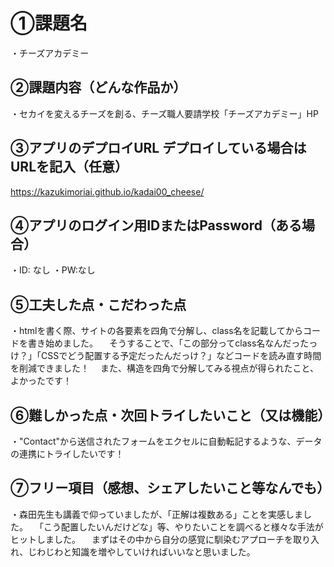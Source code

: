 # ①課題名
・チーズアカデミー
 ## ②課題内容（どんな作品か）
・セカイを変えるチーズを創る、チーズ職人要請学校「チーズアカデミー」HP
## ③アプリのデプロイURL デプロイしている場合はURLを記入（任意）
https://kazukimoriai.github.io/kadai00_cheese/ 
## ④アプリのログイン用IDまたはPassword（ある場合）
・ID: なし
・PW:なし
 ## ⑤工夫した点・こだわった点
・htmlを書く際、サイトの各要素を四角で分解し、class名を記載してからコードを書き始めました。
　そうすることで、「この部分ってclass名なんだったっけ？」「CSSでどう配置する予定だったんだっけ？」などコードを読み直す時間を削減できました！
　また、構造を四角で分解してみる視点が得られたこと、よかったです！

 ## ⑥難しかった点・次回トライしたいこと（又は機能）
・"Contact"から送信されたフォームをエクセルに自動転記するような、データの連携にトライしたいです！
 ## ⑦フリー項目（感想、シェアしたいこと等なんでも）
・森田先生も講義で仰っていましたが、「正解は複数ある」ことを実感しました。
　「こう配置したいんだけどな」等、やりたいことを調べると様々な手法がヒットしました。
　まずはその中から自分の感覚に馴染むアプローチを取り入れ、じわじわと知識を増やしていければいいなと思いました。
